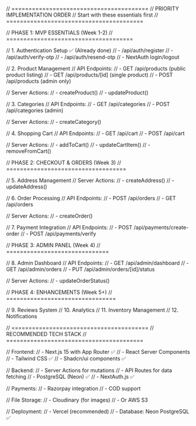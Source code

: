 // ========================================
// PRIORITY IMPLEMENTATION ORDER
// Start with these essentials first
// ========================================

// PHASE 1: MVP ESSENTIALS (Week 1-2)
// =====================================

// 1. Authentication Setup ✅ (Already done)
// - /api/auth/register
// - /api/auth/verify-otp
// - /api/auth/resend-otp
// - NextAuth login/logout

// 2. Product Management
// API Endpoints:
// - GET /api/products (public product listing)
// - GET /api/products/[id] (single product)
// - POST /api/products (admin only)

// Server Actions:
// - createProduct()
// - updateProduct()

// 3. Categories
// API Endpoints:
// - GET /api/categories
// - POST /api/categories (admin)

// Server Actions:
// - createCategory()

// 4. Shopping Cart
// API Endpoints:
// - GET /api/cart
// - POST /api/cart

// Server Actions:
// - addToCart()
// - updateCartItem()
// - removeFromCart()

// PHASE 2: CHECKOUT & ORDERS (Week 3)
// ===================================

// 5. Address Management
// Server Actions:
// - createAddress()
// - updateAddress()

// 6. Order Processing
// API Endpoints:
// - POST /api/orders
// - GET /api/orders

// Server Actions:
// - createOrder()

// 7. Payment Integration
// API Endpoints:
// - POST /api/payments/create-order
// - POST /api/payments/verify

// PHASE 3: ADMIN PANEL (Week 4)
// ==============================

// 8. Admin Dashboard
// API Endpoints:
// - GET /api/admin/dashboard
// - GET /api/admin/orders
// - PUT /api/admin/orders/[id]/status

// Server Actions:
// - updateOrderStatus()

// PHASE 4: ENHANCEMENTS (Week 5+)
// ================================

// 9. Reviews System
// 10. Analytics
// 11. Inventory Management
// 12. Notifications

// ========================================
// RECOMMENDED TECH STACK
// ========================================

// Frontend:
// - Next.js 15 with App Router ✅
// - React Server Components
// - Tailwind CSS ✅
// - Shadcn/ui components ✅

// Backend:
// - Server Actions for mutations
// - API Routes for data fetching
// - PostgreSQL (Neon) ✅
// - NextAuth.js ✅

// Payments:
// - Razorpay integration
// - COD support

// File Storage:
// - Cloudinary (for images)
// - Or AWS S3

// Deployment:
// - Vercel (recommended)
// - Database: Neon PostgreSQL ✅